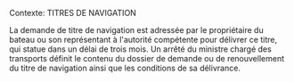 Contexte: TITRES DE NAVIGATION

La demande de titre de navigation est adressée par le propriétaire du bateau ou son représentant à l'autorité compétente pour délivrer ce titre, qui statue dans un délai de trois mois. Un arrêté du ministre chargé des transports définit le contenu du dossier de demande ou de renouvellement du titre de navigation ainsi que les conditions de sa délivrance.